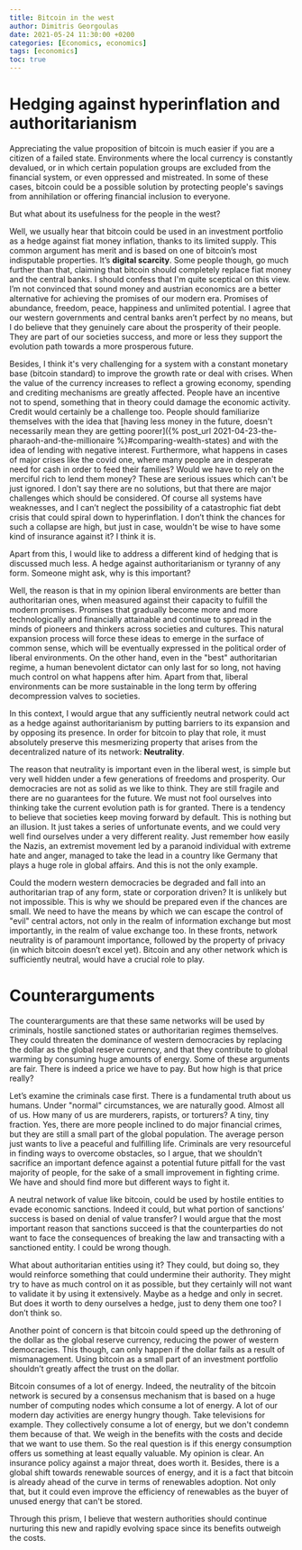 ```yaml
---
title: Bitcoin in the west
author: Dimitris Georgoulas
date: 2021-05-24 11:30:00 +0200
categories: [Economics, economics]
tags: [economics]
toc: true 
---
```


# Hedging against hyperinflation and authoritarianism 
Appreciating the value proposition of bitcoin is much easier if you are a citizen of a failed state. 
Environments where the local currency is constantly devalued, or in which certain population groups are excluded from 
the financial system, or even oppressed and mistreated. In some of these cases, bitcoin could be a possible solution by 
protecting people's savings from annihilation or offering financial inclusion to everyone.   

But what about its usefulness for the people in the west?

Well, we usually hear that bitcoin could be used in an investment portfolio as a hedge against fiat money inflation, thanks to its limited supply. 
This common argument has merit and is based on one of bitcoin’s most indisputable properties. It’s **digital scarcity**. 
Some people though, go much further than that, claiming that bitcoin should completely replace fiat money and the central banks.
I should confess that I'm quite sceptical on this view. I’m not convinced that sound money and austrian economics 
are a better alternative for achieving the promises of our modern era. Promises of abundance, freedom, peace, happiness 
and unlimited potential. I agree that our western governments and central 
banks aren’t perfect by no means, but I do believe that they genuinely care about the prosperity of their people. 
They are part of our societies success, and more or less they support the evolution path towards a more prosperous future. 

Besides, I think it's very challenging for a system with a constant monetary base (bitcoin standard) to improve 
the growth rate or deal with crises. When the value of the currency increases to reflect a growing economy, spending and crediting 
mechanisms are greatly affected. People have an incentive not to spend, something that in theory could damage the economic activity. 
Credit would certainly be a challenge too. People should familiarize themselves with the idea that 
[having less money in the future, doesn't necessarily mean they are getting poorer]({% post_url 2021-04-23-the-pharaoh-and-the-millionaire %}#comparing-wealth-states)
and with the idea of lending with negative interest.
Furthermore, what happens in cases of major crises like the
covid one, where many people are in desperate need for cash in order to feed their families? Would we have to rely on the 
merciful rich to lend them money? These are serious issues which can't be just ignored. I don't say there are no solutions, 
but that there are major challenges which should be considered. 
Of course all systems have weaknesses, and I can’t neglect the possibility of a catastrophic fiat debt crisis that 
could spiral down to hyperinflation. 
I don’t think the chances for such a collapse are high, but just in case, wouldn't be wise to have some kind of 
insurance against it? I think it is. 

Apart from this, I would like to address a different kind of hedging that is discussed much less. A hedge against 
authoritarianism or tyranny of any form. Someone might ask, why is this important?

Well, the reason is that in my opinion liberal environments are better than authoritarian ones, when measured against 
their capacity to fulfill the modern promises. Promises that gradually 
become more and more technologically and financially attainable and continue to spread in the minds of pioneers and thinkers across societies
and cultures. This natural expansion process will force these ideas to emerge in the surface of common sense, 
which will be eventually expressed in the political order of liberal environments. On the other hand, even in the "best" 
authoritarian regime, a human benevolent dictator can only last for so long, not having much control on what happens 
after him. Apart from that, liberal environments can be more sustainable in the long term by offering decompression 
valves to societies. 

In this context, I would argue that any sufficiently neutral network could act as 
a hedge against authoritarianism by putting barriers to its expansion and by opposing its presence. 
In order for bitcoin to play that role, it must absolutely preserve this mesmerizing property 
that arises from the decentralized nature of its network: **Neutrality**. 

[comment]: <> (In bitcoin’s short history, people have some times proposed the creation of bitcoin committees or councils to deal with various )

[comment]: <> (issues that arise along the way. Most of these proposals are made in good faith, in an attempt to overcome the current )

[comment]: <> (problems or misconceptions. Any such action though could hurt the bitcoin’s properties that make it so unique )

[comment]: <> (and valuable, increasing the risk of failure.)

[comment]: <> (Bitcoin needs no council, no committee, no central point of any kind or form. )

[comment]: <> (Bitcoin just needs to be. Neutral, apolitical, indifferent to opinions and strategies. )

The reason that neutrality is important even in the liberal west, is simple but very well hidden under a few generations of 
freedoms and prosperity. Our democracies are not as solid 
as we like to think. They are still fragile and there are no guarantees for the future. We must not fool ourselves into 
thinking take the current evolution path is for granted. 
There is a tendency to believe that societies keep moving forward by default. This is nothing but an illusion. 
It just takes a series of unfortunate events, and we could very well find ourselves under a very different reality. 
Just remember how easily the Nazis, an extremist movement led by a paranoid individual with extreme hate and anger, 
managed to take the lead in a country like Germany that plays a huge role in global affairs. And this is not the only example. 

Could the modern western democracies be degraded and fall into an authoritarian trap of any form, state or corporation 
driven? It is unlikely but not impossible. This is why we should be prepared even if the chances are small. We need to 
have the means by which we can escape the control of "evil" central actors, not only in the realm of information exchange 
but most importantly, in the realm of value exchange too. In these fronts, network neutrality is of paramount importance, 
followed by the property of privacy (in which bitcoin doesn’t excel yet). Bitcoin and any other network which is sufficiently 
neutral, would have a crucial role to play.  

# Counterarguments
The counterarguments are that these same networks will be used by criminals, hostile sanctioned states or 
authoritarian regimes themselves. They could threaten the dominance of western democracies by replacing the dollar as the
global reserve currency, and that they contribute to global warming by consuming huge amounts of energy. 
Some of these arguments are fair. There is indeed a price we have to pay. But how high is that price really?

Let’s examine the criminals case first. There is a fundamental truth about us humans. Under "normal" circumstances, 
we are naturally good. Almost all of us. How many of us are murderers, rapists, or torturers? A tiny, tiny fraction. 
Yes, there are more people inclined to do major financial crimes, but they are still a small part of the global population. 
The average person just wants to live a peaceful and fulfilling life. Criminals are very resourceful in finding ways to overcome obstacles,
so I argue, that we shouldn’t sacrifice an 
important defence against a potential future pitfall for the vast majority of people, for the sake of a small improvement 
in fighting crime. We have and should find more but different ways to fight it. 

A neutral network of value like bitcoin, could be used by hostile entities to evade economic sanctions. Indeed it could,
but what portion of sanctions’ success is based on denial of value transfer? I would argue that the most important reason 
that sanctions succeed is that the counterparties do not want to face the consequences of breaking the law and transacting 
with a sanctioned entity. I could be wrong though.

What about authoritarian entities using it? They could, but doing so, they would reinforce something that could undermine their 
authority. They might try to have as much control on it as possible, but they certainly will not want to validate it by 
using it extensively. Maybe as a hedge and only in secret. But does it worth to deny ourselves a hedge, just to deny 
them one too? I don’t think so.

Another point of concern is that bitcoin could speed up the dethroning of the dollar as the global reserve currency, 
reducing the power of western democracies. This though, can only happen if the dollar fails as a 
result of mismanagement. Using bitcoin as a small part of an investment portfolio shouldn’t greatly affect the trust on the dollar. 

Bitcoin consumes of a lot of energy. Indeed, the neutrality of the bitcoin network is secured by a consensus mechanism 
that is based on a huge number of computing nodes which consume a lot of energy. 
A lot of our modern day activities are energy hungry though. Take televisions for example. They collectively consume a lot of energy, but 
we don't condemn them because of that. We weigh in the benefits with the costs and decide that we want to use them. So the 
real question is if this energy consumption offers us something at least equally valuable. My opinion is clear. 
An insurance policy against a major threat, does worth it. 
Besides, there is a global shift towards renewable sources of energy, and it is a fact that bitcoin is already ahead of 
the curve in terms of renewables adoption. Not only that, but it could even improve the efficiency of renewables 
as the buyer of unused energy that can't be stored.

Through this prism, I believe that western authorities should continue nurturing this new and rapidly evolving space since its 
benefits outweigh the costs.

